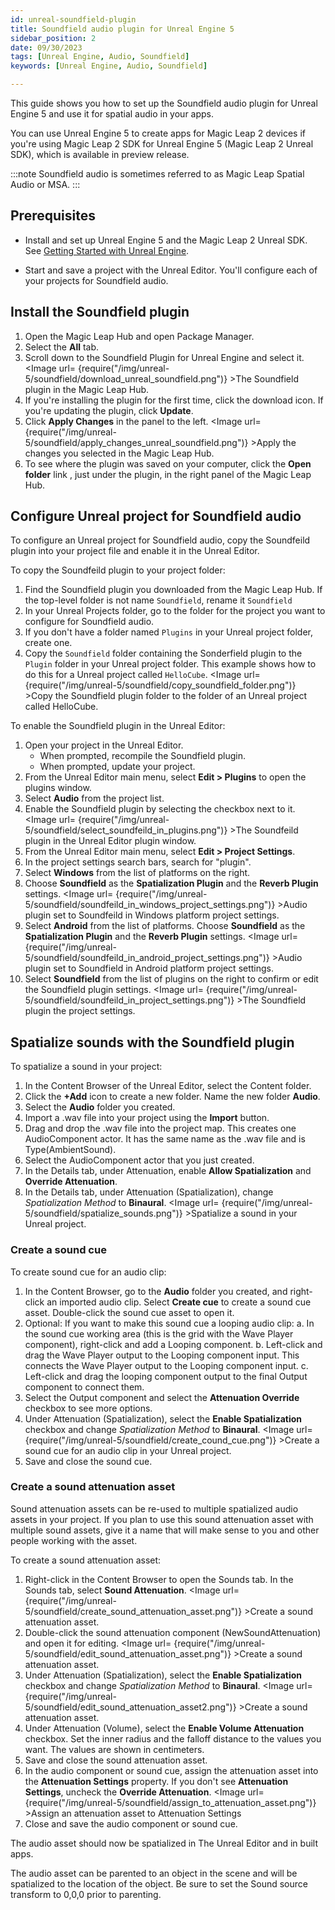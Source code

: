 ```yaml
---
id: unreal-soundfield-plugin
title: Soundfield audio plugin for Unreal Engine 5
sidebar_position: 2
date: 09/30/2023
tags: [Unreal Engine, Audio, Soundfield]
keywords: [Unreal Engine, Audio, Soundfield]

---
```


This guide shows you how to set up the Soundfield audio plugin for Unreal Engine 5 and use it for spatial audio in your apps.

You can use Unreal Engine 5 to create apps for Magic Leap 2 devices if you're using Magic Leap 2 SDK for Unreal Engine 5 (Magic Leap 2 Unreal SDK), which is available in preview release.

:::note
Soundfield audio is sometimes referred to as Magic Leap Spatial Audio or MSA.
:::

## Prerequisites

- Install and set up Unreal Engine 5 and the Magic Leap 2 Unreal SDK. See [Getting Started with Unreal Engine](/docs/guides/unreal/unreal-getting-started/).

- Start and save a project with the Unreal Editor. You'll configure each of your projects for Soundfield audio.

## Install the Soundfield plugin

1. Open the Magic Leap Hub and open Package Manager.
2. Select the **All** tab.
3. Scroll down to the Soundfield Plugin for Unreal Engine and select it.
    <Image url= {require("/img/unreal-5/soundfield/download_unreal_soundfield.png")} >The Soundfield plugin in the Magic Leap Hub.</Image>
4. If you're installing the plugin for the first time, click the download icon. If you're updating the plugin, click **Update**.
5. Click **Apply Changes** in the panel to the left.
    <Image url= {require("/img/unreal-5/soundfield/apply_changes_unreal_soundfield.png")} >Apply the changes you selected in the Magic Leap Hub.</Image>
6. To see where the plugin was saved on your computer, click the **Open folder** link , just under the plugin, in the right panel of the Magic Leap Hub.

## Configure Unreal project for Soundfield audio

To configure an Unreal project for Soundfield audio, copy the Soundfeild plugin into your project file and enable it in the Unreal Editor.

To copy the Soundfeild plugin to your project folder:

1. Find the Soundfield plugin you downloaded from the Magic Leap Hub. If the top-level folder is not name `Soundfield`, rename it `Soundfield`
2. In your Unreal Projects folder, go to the folder for the project you want to configure for Soundfield audio.
3. If you don't have a folder named `Plugins` in your Unreal project folder, create one.
4. Copy the `Soundfield` folder containing the Sonderfield plugin to the `Plugin` folder in your Unreal project folder. This example shows how to do this for a Unreal project called `HelloCube`.
    <Image url= {require("/img/unreal-5/soundfield/copy_soundfield_folder.png")} >Copy the Soundfield plugin folder to the folder of an Unreal project called HelloCube.</Image>

To enable the Soundfield plugin in the Unreal Editor:

1. Open your project in the Unreal Editor.
    - When prompted, recompile the Soundfield plugin.
    - When prompted, update your project.
2. From the Unreal Editor main menu, select **Edit > Plugins** to open the plugins window.
3. Select **Audio** from the project list.
4. Enable the Soundfield plugin by selecting the checkbox next to it.
    <Image url= {require("/img/unreal-5/soundfield/select_soundfeild_in_plugins.png")} >The Soundfeild plugin in the Unreal Editor plugin window.</Image>
5. From the Unreal Editor main menu, select **Edit > Project Settings**.
6. In the project settings search bars, search for "plugin".
7. Select **Windows** from the list of platforms on the right.
8. Choose **Soundfield** as the **Spatialization Plugin** and the **Reverb Plugin** settings.
<Image url= {require("/img/unreal-5/soundfield/soundfeild_in_windows_project_settings.png")} >Audio plugin set to Soundfeild in Windows platform project settings.</Image>
9. Select **Android** from the list of platforms. Choose **Soundfield** as the **Spatialization Plugin** and the **Reverb Plugin** settings.
    <Image url= {require("/img/unreal-5/soundfield/soundfeild_in_android_project_settings.png")} >Audio plugin set to Soundfield in Android platform project settings.</Image>
10. Select **Soundfield** from the list of plugins on the right to confirm or edit the Soundfield plugin settings.
    <Image url= {require("/img/unreal-5/soundfield/soundfeild_in_project_settings.png")} >The Soundfield plugin the project settings.</Image>

## Spatialize sounds with the Soundfield plugin

To spatialize a sound in your project:

1. In the Content Browser of the Unreal Editor, select the Content folder.
2. Click the **+Add** icon to create a new folder. Name the new folder **Audio**.
3. Select the **Audio** folder you created.
4. Import a .wav file into your project using the **Import** button.
5. Drag and drop the .wav file into the project map. This creates one AudioComponent actor. It has the same name as the .wav file and is Type(AmbientSound).
6. Select the AudioComponent actor that you just created.
7. In the Details tab, under Attenuation, enable **Allow Spatialization** and **Override Attenuation**.
8. In the Details tab, under Attenuation (Spatialization), change **Spatialization* Method* to **Binaural**.
    <Image url= {require("/img/unreal-5/soundfield/spatialize_sounds.png")} >Spatialize a sound in your Unreal project.</Image>

### Create a sound cue

To create sound cue for an audio clip:

1. In the Content Browser, go to the **Audio** folder you created, and right-click an imported audio clip. Select **Create cue** to create a sound cue asset. Double-click the sound cue asset to open it.
2. Optional: If you want to make this sound cue a looping audio clip:
    a. In the sound cue working area (this is the grid with the Wave Player component), right-click and add a Looping component.
    b. Left-click and drag the Wave Player output to the Looping component input. This connects the Wave Player output to the Looping component input.
    c. Left-click and drag the looping component output to the final Output component to connect them.
3. Select the Output component and select the **Attenuation Override** checkbox to see more options.
4. Under Attenuation (Spatialization), select the **Enable Spatialization** checkbox and change **Spatialization* Method* to **Binaural**.
    <Image url= {require("/img/unreal-5/soundfield/create_cound_cue.png")} >Create a sound cue for an audio clip in your Unreal project.</Image>
5. Save and close the sound cue.

### Create a sound attenuation asset

Sound attenuation assets can be re-used to multiple spatialized audio assets in your project. If you plan to use this sound attenuation asset with multiple sound assets, give it a name that will make sense to you and other people working with the asset.

To create a sound attenuation asset:

1. Right-click in the Content Browser to open the Sounds tab. In the Sounds tab, select **Sound Attenuation**.
    <Image url= {require("/img/unreal-5/soundfield/create_sound_attenuation_asset.png")} >Create a sound attenuation asset.</Image>
2. Double-click the sound attenuation component (NewSoundAttenuation) and open it for editing.
    <Image url= {require("/img/unreal-5/soundfield/edit_sound_attenuation_asset.png")} >Create a sound attenuation asset.</Image>
3. Under Attenuation (Spatialization), select the **Enable Spatialization** checkbox and change **Spatialization* Method* to **Binaural**.
    <Image url= {require("/img/unreal-5/soundfield/edit_sound_attenuation_asset2.png")} >Create a sound attenuation asset.</Image>
4. Under Attenuation (Volume), select the **Enable Volume Attenuation** checkbox. Set the inner radius and the falloff distance to the values you want. The values are shown in centimeters.
5. Save and close the sound attenuation asset.
6. In the audio component or sound cue, assign the attenuation asset into the **Attenuation Settings** property. If you don't see **Attenuation Settings**, uncheck the **Override Attenuation**.
    <Image url= {require("/img/unreal-5/soundfield/assign_to_attenuation_asset.png")} >Assign an attenuation asset to Attenuation Settings</Image>
7. Close and save the audio component or sound cue.

The audio asset should now be spatialized in The Unreal Editor and in built apps.

The audio asset can be parented to an object in the scene and will be spatialized to the location of the object. Be sure to set the Sound source transform to 0,0,0 prior to parenting.